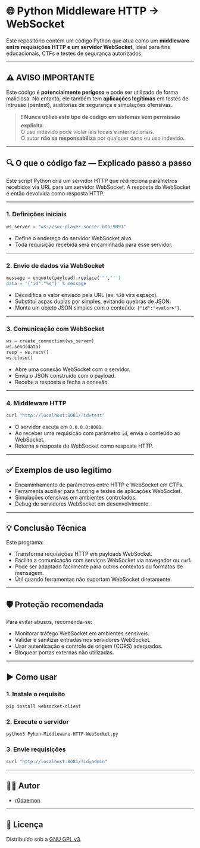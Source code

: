 # 🌐 Python Middleware HTTP → WebSocket

Este repositório contém um código Python que atua como um **middleware entre requisições HTTP e um servidor WebSocket**, ideal para fins educacionais, CTFs e testes de segurança autorizados.

---

## ⚠️ AVISO IMPORTANTE

Este código é **potencialmente perigoso** e pode ser utilizado de forma maliciosa. No entanto, ele também tem **aplicações legítimas** em testes de intrusão (pentest), auditorias de segurança e simulações ofensivas.

> ❗ **Nunca utilize este tipo de código em sistemas sem permissão explícita.**  
> O uso indevido pode violar leis locais e internacionais.  
> O autor **não se responsabiliza** por qualquer dano ou uso indevido.

---

## 🔍 O que o código faz — Explicado passo a passo

Este script Python cria um servidor HTTP que redireciona parâmetros recebidos via URL para um servidor WebSocket. A resposta do WebSocket é então devolvida como resposta HTTP.

---

### 1. Definições iniciais

```python
ws_server = "ws://soc-player.soccer.htb:9091"
```

- Define o endereço do servidor WebSocket alvo.
- Toda requisição recebida será encaminhada para esse servidor.

---

### 2. Envio de dados via WebSocket

```python
message = unquote(payload).replace('"',''')
data = '{"id":"%s"}' % message
```

- Decodifica o valor enviado pela URL (ex: `%20` vira espaço).
- Substitui aspas duplas por simples, evitando quebras de JSON.
- Monta um objeto JSON simples com o conteúdo: `{"id":"<valor>"}`.

---

### 3. Comunicação com WebSocket

```python
ws = create_connection(ws_server)
ws.send(data)
resp = ws.recv()
ws.close()
```

- Abre uma conexão WebSocket com o servidor.
- Envia o JSON construído com o payload.
- Recebe a resposta e fecha a conexão.

---

### 4. Middleware HTTP

```bash
curl "http://localhost:8081/?id=test"
```

- O servidor escuta em `0.0.0.0:8081`.
- Ao receber uma requisição com parâmetro `id`, envia o conteúdo ao WebSocket.
- Retorna a resposta do WebSocket como resposta HTTP.

---

## ✅ Exemplos de uso legítimo

- Encaminhamento de parâmetros entre HTTP e WebSocket em CTFs.
- Ferramenta auxiliar para fuzzing e testes de aplicações WebSocket.
- Simulações ofensivas em ambientes controlados.
- Debug de servidores WebSocket em desenvolvimento.

---

## 💡 Conclusão Técnica

Este programa:

- Transforma requisições HTTP em payloads WebSocket.
- Facilita a comunicação com serviços WebSocket via navegador ou `curl`.
- Pode ser adaptado facilmente para outros contextos ou formatos de mensagem.
- Útil quando ferramentas não suportam WebSocket diretamente.

---

## 🛡️ Proteção recomendada

Para evitar abusos, recomenda-se:

- Monitorar tráfego WebSocket em ambientes sensíveis.
- Validar e sanitizar entradas nos servidores WebSocket.
- Usar autenticação e controle de origem (CORS) adequados.
- Bloquear portas externas não utilizadas.

---

## ▶️ Como usar

### 1. Instale o requisito

```bash
pip install websocket-client
```

### 2. Execute o servidor

```bash
python3 Pyhon-Middleware-HTTP-WebSocket.py
```

### 3. Envie requisições

```bash
curl "http://localhost:8081/?id=admin"
```

---

## 👨‍💻 Autor

- [r0daemon](https://github.com/0daemon)

---

## 📄 Licença

Distribuído sob a [GNU GPL v3](https://www.gnu.org/licenses/old-licenses/gpl-3.0.html).
